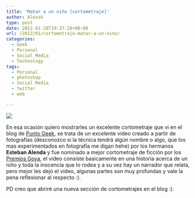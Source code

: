 ```yaml
---
title: 'Matar a un niño [cortometraje]'
author: Alevsk
type: post
date: 2012-01-28T19:37:28+00:00
url: /2012/01/cortometraje-matar-a-un-nino/
categories:
  - Geek
  - Personal
  - Social Media
  - Technology
tags:
  - Personal
  - photoshop
  - Social Media
  - twitter
  - web

---
```

[![](/images/Matar-a-un-niño.jpeg)](http://www.alevsk.com/2012/01/cortometraje-matar-a-un-nino/matar-a-un-nino/)

En esa ocasión quiero mostrarles un excelente cortometraje que vi en el blog de [Punto Geek][1], se trata de un excelente video creado a partir de fotografías (desconozco si la técnica tendrá algún nombre o algo, que los mas experimentados en fotografía me digan hehe) por los hermanos **Esteban Alenda** y fue nominado a mejor cortometraje de ficción por los [Premios Goya][2], el video consiste basicamente en una historia acerca de un niño y toda la inocencia que lo rodea y a su vez hay un narrador que relata, pero mejor les dejo el video, algunas partes son muy profundas y vale la pena reflexionar al respecto :).



PD creo que abriré una nueva sección de cortometrajes en el blog :).

 [1]: http://www.puntogeek.com/
 [2]: http://en.wikipedia.org/wiki/Goya_Awards